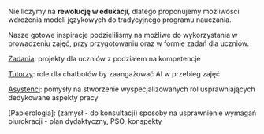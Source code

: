 Nie liczymy na **rewolucję w edukacji**, dlatego proponujemy możliwości wdrożenia modeli językowych do tradycyjnego programu nauczania.

Nasze gotowe inspiracje podzieliliśmy na możliwe do wykorzystania w prowadzeniu zajęć, przy przygotowaniu oraz w formie zadań dla uczniów.

[Zadania](Kompetencje.md): projekty dla uczniów z podziałem na kompetencje

[Tutorzy](Osoby.md): role dla chatbotów by zaangażować AI w przebieg zajęć

[Asystenci](Asystenci.md): pomysły na stworzenie wyspecjalizowanych ról usprawniających dedykowane aspekty pracy

[Papierologia]: (zamysł - do konsultacji) sposoby na usprawnienie wymagań biurokracji - plan dydaktyczny, PSO, konspekty
